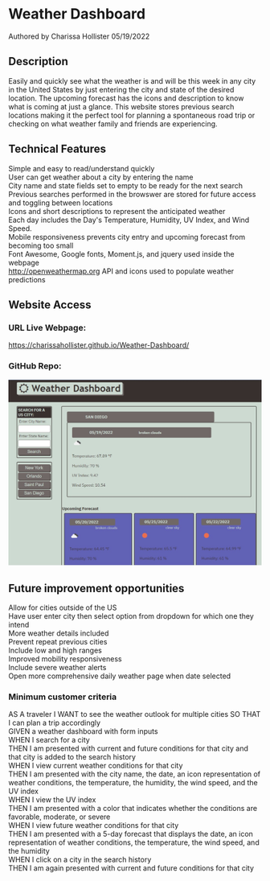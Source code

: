 # Weather Dashboard

Authored by Charissa Hollister 05/19/2022

## Description

Easily and quickly see what the weather is and will be this week in any city in the United States by just entering the city and state of the desired location. The upcoming forecast has the icons and description to know what is coming at just a glance. This website stores previous search locations making it the perfect tool for planning a spontaneous road trip or checking on what weather family and friends are experiencing. <br />

## Technical Features

Simple and easy to read/understand quickly<br />
User can get weather about a city by entering the name<br />
City name and state fields set to empty to be ready for the next search<br />
Previous searches performed in the browswer are stored for future access and toggling between locations<br />
Icons and short descriptions to represent the anticipated weather<br />
Each day includes the Day's Temperature, Humidity, UV Index, and Wind Speed. <br />
Mobile responsiveness prevents city entry and upcoming forecast from becoming too small <br />
Font Awesome, Google fonts, Moment.js, and jquery used inside the webpage<br />
http://openweathermap.org API and icons used to populate weather predictions<br />

## Website Access

### URL Live Webpage:

https://charissahollister.github.io/Weather-Dashboard/

### GitHub Repo:

![ScreenShot](./assets/images/ScreenshotWebPage.jpg)

## Future improvement opportunities

Allow for cities outside of the US<br />
Have user enter city then select option from dropdown for which one they intend<br />
More weather details included<br />
Prevent repeat previous cities<br />
Include low and high ranges<br />
Improved mobility responsiveness<br />
Include severe weather alerts<br />
Open more comprehensive daily weather page when date selected<br />

### Minimum customer criteria

AS A traveler
I WANT to see the weather outlook for multiple cities
SO THAT I can plan a trip accordingly<br />
GIVEN a weather dashboard with form inputs<br />
WHEN I search for a city<br />
THEN I am presented with current and future conditions for that city and that city is added to the search history<br />
WHEN I view current weather conditions for that city<br />
THEN I am presented with the city name, the date, an icon representation of weather conditions, the temperature, the humidity, the wind speed, and the UV index<br />
WHEN I view the UV index<br />
THEN I am presented with a color that indicates whether the conditions are favorable, moderate, or severe<br />
WHEN I view future weather conditions for that city<br />
THEN I am presented with a 5-day forecast that displays the date, an icon representation of weather conditions, the temperature, the wind speed, and the humidity<br />
WHEN I click on a city in the search history<br />
THEN I am again presented with current and future conditions for that city<br />
